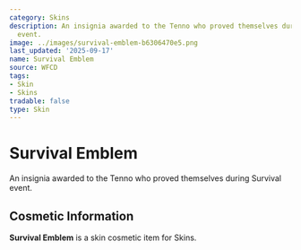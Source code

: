 ```yaml
---
category: Skins
description: An insignia awarded to the Tenno who proved themselves during Survival
  event.
image: ../images/survival-emblem-b6306470e5.png
last_updated: '2025-09-17'
name: Survival Emblem
source: WFCD
tags:
- Skin
- Skins
tradable: false
type: Skin
---
```


# Survival Emblem

An insignia awarded to the Tenno who proved themselves during Survival event.

## Cosmetic Information

**Survival Emblem** is a skin cosmetic item for Skins.

